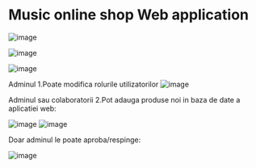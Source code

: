 # Music online shop Web application

![image](https://github.com/user-attachments/assets/403344d6-48d3-4f11-a455-cff606e71e6b)

![image](https://github.com/user-attachments/assets/bb15aeb2-7247-4051-948f-7c0d77e66037)

![image](https://github.com/user-attachments/assets/b7b02b01-a573-46d7-a588-1fd1241fc611)

Adminul
1.Poate modifica rolurile utilizatorilor
![image](https://github.com/user-attachments/assets/de318914-90b0-46f9-a4ee-5fb123ce9f25)

Adminul sau colaboratorii
2.Pot adauga produse noi in baza de date a aplicatiei web:

![image](https://github.com/user-attachments/assets/8647feaa-7571-4575-b30a-7b5b9744ab27)
![image](https://github.com/user-attachments/assets/93b8bdf5-1222-4e6f-b614-0ba8fc24119e)

Doar adminul le poate aproba/respinge:

![image](https://github.com/user-attachments/assets/69fd5a71-7e8c-44ad-8793-e4db208cf0ae)




 
